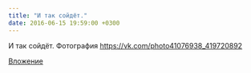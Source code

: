 ```yaml
---
title: "И так сойдёт."
date: 2016-06-15 19:59:00 +0300
---
```


И так сойдёт.
Фотография
https://vk.com/photo41076938_419720892

[Вложение](https://vk.com/photo41076938_419720892)
